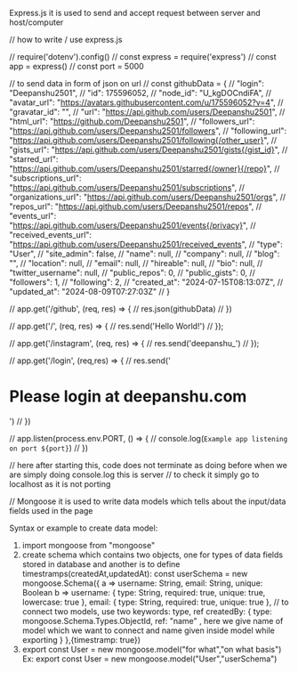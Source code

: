 Express.js
it is used to send and accept request between server and host/computer

// how to write / use express.js

// require('dotenv').config() 
// const express = require('express')
// const app = express()
// const port = 5000

// to send data in form of json on url
// const githubData = {
//     "login": "Deepanshu2501",
//     "id": 175596052,
//     "node_id": "U_kgDOCndiFA",
//     "avatar_url": "https://avatars.githubusercontent.com/u/175596052?v=4",
//     "gravatar_id": "",
//     "url": "https://api.github.com/users/Deepanshu2501",
//     "html_url": "https://github.com/Deepanshu2501",
//     "followers_url": "https://api.github.com/users/Deepanshu2501/followers",
//     "following_url": "https://api.github.com/users/Deepanshu2501/following{/other_user}",
//     "gists_url": "https://api.github.com/users/Deepanshu2501/gists{/gist_id}",
//     "starred_url": "https://api.github.com/users/Deepanshu2501/starred{/owner}{/repo}",
//     "subscriptions_url": "https://api.github.com/users/Deepanshu2501/subscriptions",
//     "organizations_url": "https://api.github.com/users/Deepanshu2501/orgs",
//     "repos_url": "https://api.github.com/users/Deepanshu2501/repos",
//     "events_url": "https://api.github.com/users/Deepanshu2501/events{/privacy}",
//     "received_events_url": "https://api.github.com/users/Deepanshu2501/received_events",
//     "type": "User",
//     "site_admin": false,
//     "name": null,
//     "company": null,
//     "blog": "",
//     "location": null,
//     "email": null,
//     "hireable": null,
//     "bio": null,
//     "twitter_username": null,
//     "public_repos": 0,
//     "public_gists": 0,
//     "followers": 1,
//     "following": 2,
//     "created_at": "2024-07-15T08:13:07Z",
//     "updated_at": "2024-08-09T07:27:03Z"
// }

// app.get('/github', (req, res) => {
//     res.json(githubData)
// })

// app.get('/', (req, res) => {
//   res.send('Hello World!')
// });

// app.get('/instagram', (req, res) => {
//     res.send('deepanshu_')
// });  

// app.get('/login', (req,res) => {
//     res.send('<h1>Please login at deepanshu.com</h1>')
// })

// app.listen(process.env.PORT, () => {
//   console.log(`Example app listening on port ${port}`)
// })

// here after starting this, code does not terminate as doing before when we are simply doing console.log this is server
// to check it simply go to localhost as it is not porting


// Mongoose
it is used to write data models which tells about the input/data fields used in the page

Syntax or example to create data model:
1. import mongoose from "mongoose"
2. create schema which contains two objects, one for types of data fields stored in database and another is to define timestramps(createdAt,updatedAt):
const userSchema = new mongoose.Schema({
a =>  username: String,
      email: String,
      unique: Boolean
b =>
    username: {
        type: String,
        required: true,
        unique: true,
        lowercase: true
    },
    email: {
        type: String,
        required: true,
        unique: true
    },
// to connect two models, use two keywords: type, ref
    createdBy: {
        type: mongoose.Schema.Types.ObjectId,
        ref: "name" , here we give name of model which we want to connect and name given inside model while exporting
    }
},{timestramp: true})
3. export const User = new mongoose.model("for what","on what basis")
Ex: export const User = new mongoose.model("User","userSchema")